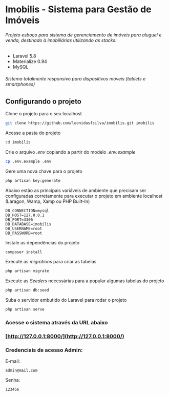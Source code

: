 # Imobilis - Sistema para Gestão de Imóveis
###### Projeto esboço para sistema de gerenciamento de imóveis para aluguel e venda, destinado à imobiliárias utilizando as stacks:

* Laravel 5.8
* Materialize 0.94
* MySQL

###### Sistema totalmente responsivo para dispositivos móveis (tablets e smartphones)


## Configurando o projeto
Clone o projeto para o seu localhost
```sh
git clone https://github.com/leonidasfsilva/imobilis.git imobilis
```

Acesse a pasta do projeto
```sh
cd imobilis
```

Crie o arquivo *.env* copiando a partir do modelo *.env.example*
```sh
cp .env.example .env
```
Gere uma nova chave para o projeto
```sh
php artisan key:generate
```

Abaixo estão as principais variáveis de ambiente  que precisam ser configuradas corretamente para executar o projeto em ambiente localhost (Laragon, Wamp, Xamp ou PHP Built-In)
```dosini
DB_CONNECTION=mysql
DB_HOST=127.0.0.1
DB_PORT=3306
DB_DATABASE=imobilis
DB_USERNAME=root
DB_PASSWORD=root
```

Instale as dependências do projeto
```sh
composer install
```
Execute as *migrations* para criar as tabelas
```sh
php artisan migrate
```
Execute as *Seeders* necessárias para a popular algumas tabelas do projeto
```sh
php artisan db:seed
```
Suba o servidor embutido do Laravel para rodar o projeto
```sh
php artisan serve
```

### Acesse o sistema através da URL abaixo

### [http://127.0.0.1:8000/](http://127.0.0.1:8000/)

### Credenciais de acesso Admin:
E-mail:
```dosini
admin@mail.com
```
Senha:
```dosini
123456
```
